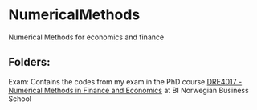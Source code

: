 # NumericalMethods
Numerical Methods for economics and finance

## Folders: 

  Exam: Contains the codes from my exam in the PhD course [DRE4017 - Numerical Methods in Finance and Economics](https://programmeinfo.bi.no/nb/course/DRE-4017/2019-autumn)
  at BI Norwegian Business School
